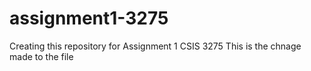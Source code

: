 # assignment1-3275
Creating this repository for Assignment 1 CSIS 3275
This is the chnage made to the file

